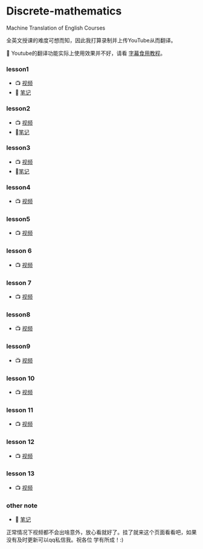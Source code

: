 # Discrete-mathematics
Machine Translation of English Courses 

全英文授课的难度可想而知，因此我打算录制并上传YouTube从而翻译。

🙊 Youtube的翻译功能实际上使用效果并不好，请看 [字幕食用教程](./Use-method.md)。

### lesson1
+ 📺 [视频](https://youtu.be/Tlc4BMtBPdE)
+ 📓 [笔记](离散数学/lesson1/lesson1.html)
### lesson2
+ 📺 [视频](https://youtu.be/C1y5fkoxFsM)
+ 📓[笔记](离散数学/lesson2/lesson2.html)
### lesson3
+ 📺 [视频](https://youtu.be/HS6b8hzpzyo)
+ 📓[笔记](离散数学/lesson3/lesson3.html) 
### lesson4
+ 📺 [视频](https://youtu.be/O7ffFO9poNc) 
### lesson5
+ 📺 [视频](https://youtu.be/OJ4qSkZC1n4)
### lesson 6
+ 📺 [视频](https://youtu.be/gBhsB6sJXgc)
### lesson 7
+ 📺 [视频](https://youtu.be/WeDpILD_sL4)
### lesson8
+ 📺 [视频](https://youtu.be/sajb8Sk8CHM)
### lesson9
+ 📺 [视频](https://youtu.be/p73UlRAu4NM)
### lesson 10
+ 📺 [视频](https://youtu.be/esZ66jksVuk)
### lesson 11
+ 📺 [视频](https://youtu.be/_i469ueozjY)
### lesson 12
+ 📺 [视频](https://youtu.be/KOM0L00Z1fw)
### lesson 13
+ 📺 [视频](https://youtu.be/Hf81vpVafF4)

### other note
+ 📓 [笔记]()

正常情况下视频都不会出啥意外，放心看就好了。挂了就来这个页面看看吧，如果没有及时更新可以qq私信我。祝各位 学有所成！:)

